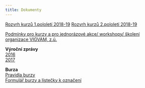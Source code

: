 ```yaml
---
title: Dokumenty
---
```

[Rozvrh kurzů 1.pololetí 2018-19](/docs/rozvrh-18-19-vigvam.pdf)
[Rozvrh kurzů 2.pololetí 2018-19](/docs/rozvrh-18-19-2pol-vigvam.pdf)

[Podmínky pro kurzy a pro jednorázové akce/ workshopy/ školení organizace VIGVAM, z.ú.](</docs/Podminky_ kurzy_akce_VIGVAM_2018_19.pdf>)

**Výroční zprávy**\
[2016](/docs/VZ_VIGVAM_2016.pdf)\
[2017](/docs/VZ_VIGVAM_2017.pdf)

**Burza**\
[Pravidla burzy](/docs/burza-pravidla-vigvam-2017.pdf)\
[Formulář burzy a lístečky k označení](/docs/burza-formular-seznam-veci-2018.pdf)
